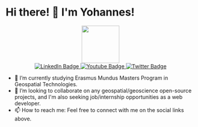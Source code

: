 # Hi there! 👋 I'm Yohannes!

<div align="center">
  <img src="https://media.giphy.com/media/M9gbBd9nbDrOTu1Mqx/giphy.gif" width="100"/>
</div>

<div align="center">
  <a href="https://www.linkedin.com/in/joeabrha/">
    <img src="https://img.shields.io/badge/LinkedIn-blue?style=for-the-badge&logo=linkedin&logoColor=white" alt="LinkedIn Badge"/>
  </a>
  <a href="your-youtube-URL">
    <img src="https://img.shields.io/badge/YouTube-red?style=for-the-badge&logo=youtube&logoColor=white" alt="Youtube Badge"/>
  </a>
  <a href="your-twitter-URL">
    <img src="https://img.shields.io/badge/Twitter-blue?style=for-the-badge&logo=twitter&logoColor=white" alt="Twitter Badge"/>
  </a>
</div>

- 🌱 I’m currently studying Erasmus Mundus Masters Program in Geospatial Technologies.
- 👯 I’m looking to collaborate on any geospatial/geoscience open-source projects, and I'm also seeking job/internship opportunities as a web developer.
- 📫 How to reach me: Feel free to connect with me on the social links above.





<!--
**Yohannes19/Yohannes19** is a ✨ _special_ ✨ repository because its `README.md` (this file) appears on your GitHub profile.

Here are some ideas to get you started:


- 🤔 I’m looking for help with ...
- 💬 Ask me about ...

- 😄 Pronouns: ...
- ⚡ Fun fact: ...
-->
